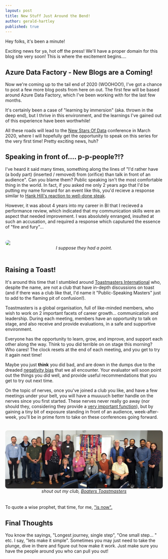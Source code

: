 ```yaml
---
layout: post
title: New Stuff Just Around the Bend!
author: gerald-hartley
published: true
---
```


Hey folks, it's been a minute!

Exciting news for ya, hot off the press! We'll have a proper domain for this blog site very soon! This is where the excitement begins....

<h2>Azure Data Factory - New Blogs are a Coming!</h2>
Now we're coming up to the tail end of 2020 (WOOHOO!), I've got a chance to post a few more blog posts from here on out. The first few will be based around Azure Data Factory, which I've been working with for the last few months. 

It's certainly been a case of "learning by immersion" (aka. thrown in the deep end), but I thrive in this environment, and the learnings I've gained out of this experience have been worthwhile!

All these roads will lead to the <a href="https://newstarsofdata.com/">New Stars Of Data</a> conference in March 2020, where I will hopefully get the opportunity to speak on this series for the very first time! Pretty exciting news, huh? 

<h2>Speaking in front of.... p-p-people?!?</h2>
I've heard it said many times, something along the lines of "I'd rather have (a body part) (inserted / removed) from (orifice) than talk in front of an audience". Can you blame them? Public speaking isn't the most comfortable thing in the world. In fact, if you asked me only 2 years ago that I'd be putting my name forward for an event like this, you'd recieve a response similar to <a href="https://cdn.foodbeast.com/content/uploads/2016/02/U00Zj4Q.jpg">Hank Hill's reaction to well-done steak</a>.

However, it was about 4 years into my career in BI that I recieved a performance review, which indicated that my communication skills were an aspect that needed improvement. I was absolutely enranged, insulted at such an accusation, and required a response which caputured the essence of "fire and fury"...

<div style="text-align : center; padding-top : 20px; padding-bottom : 20px">
    <img src="https://static.tvtropes.org/pmwiki/pub/images/saitama_ok.jpg" style="display: block; margin-left: auto; margin-right: auto; border-radius: 8px;"/>
    <i>I suppose they had a point.</i>
</div>

<h2>Raising a Toast!</h2>
It's around this time that I stumbled around <a href="https://www.toastmasters.org/">Toastmasters International</a> who, despite the name, are not a club that have in-depth discussions on toast (and if there was a club like that, I'd name it "Public-Speaking Masters" just to add to the flaming pit of confusion!). 

Toastmasters is a global organisation, full of like-minded members, who wish to work on 2 important facets of career growth... communication and leadership. During each meeting, members have an opportunity to talk on stage, and also receive and provide evaluations, in a safe and supportive environment. 

Everyone has the opportunity to learn, grow, and improve, and support each other along the way. Think to you did terrible on on stage this morning? Who cares! The clock resets at the end of each meeting, and you get to try it again next time!

Maybe you just <b>think</b> you did bad, and are down in the dumps due to the dreaded <a href="https://www.healthline.com/health/negativity-bias">negativity bias</a> that we all encounter. Your evaluator will soon point out the things you did well, and provide useful recommendations that you get to try out next time.

On the topic of nerves, once you've joined a club you like, and have a few meetings under your belt, you will have a muuuuch better handle on the nerves since you first started. These nerves never really go away (nor should they, considering they provide a <a href="https://biologydictionary.net/sympathetic-nervous-system/">very important function</a>), but by gaining a tiny bit of exposure standing in front of an audience, week-after-week, you'll be in prime form to take on these conferences going forward. 

<div style="text-align : center; padding-top : 20px; padding-bottom : 20px">
    <img src="/images/boaters-toastmasters.jpg" style="display: block; margin-left: auto; margin-right: auto; border-radius: 8px;"/>
    <i>shout out my club, <a href="https://boaters.co.nz/">Boaters Toastmasters</a></i>
</div>

To quote a wise prophet, that time, for me, <a href="https://images.rapgenius.com/e16232925a5374127462bff01f685c2f.500x500x1.jpg">"is now".</a>

<h2>Final Thoughts</h2>
You know the sayings, "Longest journey, single step", "One small step... " etc. I say, "lets make it simple". Sometimes you may just need to take the plunge, dive in there and figure out how make it work. Just make sure you have the people around you who can pull you out!

